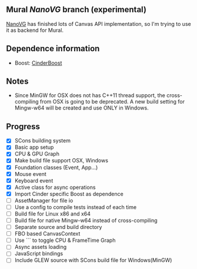 Mural *NanoVG* branch (experimental)
----

[NanoVG](https://github.com/memononen/nanovg) has finished lots of Canvas API implementation, so I'm trying to use it as backend for Mural.

## Dependence information
- Boost: [CinderBoost](https://github.com/cinder/Cinder-Boost/tree/dev)

## Notes
- Since MinGW for OSX does not has C++11 thread support, the cross-compiling from OSX is going to be deprecated. A new build setting for Mingw-w64 will be created and use ONLY in Windows.

## Progress

- [x] SCons building system
- [x] Basic app setup
- [x] CPU & GPU Graph
- [x] Make build file support OSX, Windows
- [x] Foundation classes (Event, App...)
- [x] Mouse event
- [x] Keyboard event
- [x] Active class for async operations
- [x] Import Cinder specific Boost as dependence
- [ ] AssetManager for file io
- [ ] Use a config to compile tests instead of each time
- [ ] Build file for Linux x86 and x64
- [ ] Build file for native Mingw-w64 instead of cross-compiling
- [ ] Separate source and build directory
- [ ] FBO based CanvasContext
- [ ] Use `\`` to toggle CPU & FrameTime Graph
- [ ] Async assets loading
- [ ] JavaScript bindings
- [ ] Include GLEW source with SCons build file for Windows(MinGW)
